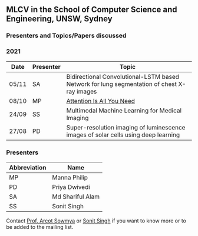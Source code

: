 ## MLCV in the School of Computer Science and Engineering, UNSW, Sydney

### Presenters and Topics/Papers discussed

### 2021

|  Date  |  Presenter  |  Topic                                                                                     |
| ------ | ----------- | ------------------------------------------------------------------------------------------ |
|  05/11 |    SA       | Bidirectional Convolutional-LSTM based Network for lung segmentation of chest X-ray images |
|  08/10 |    MP       | [Attention Is All You Need](https://proceedings.neurips.cc/paper/2017/file/3f5ee243547dee91fbd053c1c4a845aa-Paper.pdf)|
|  24/09 |    SS       | Multimodal Machine Learning for Medical Imaging                                            |
|  27/08 |    PD       | Super-resolution imaging of luminescence images of solar cells using deep learning         |

### Presenters

| Abbreviation |       Name       |
| ------------ | ---------------- |
|    MP        | Manna Philip     |
|    PD        | Priya Dwivedi    |
|    SA        | Md Shariful Alam |
|    SS        | Sonit Singh      |


Contact [Prof. Arcot Sowmya](https://research.unsw.edu.au/people/professor-arcot-sowmya) or [Sonit Singh](https://research.unsw.edu.au/people/mr-sonit-singh) if you want to know more or to be added to the mailing list.
